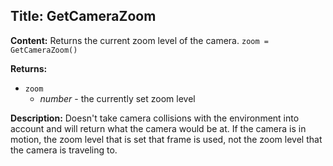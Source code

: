 ## Title: GetCameraZoom

**Content:**
Returns the current zoom level of the camera.
`zoom = GetCameraZoom()`

**Returns:**
- `zoom`
  - *number* - the currently set zoom level

**Description:**
Doesn't take camera collisions with the environment into account and will return what the camera would be at. If the camera is in motion, the zoom level that is set that frame is used, not the zoom level that the camera is traveling to.